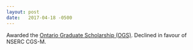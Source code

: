 ```yaml
---
layout: post
date:   2017-04-18 -0500
---
```

Awarded the [Ontario Graduate Scholarship (OGS)](http://gradstudies.yorku.ca/current-students/student-finances/funding-awards/ogs/). Declined in favour of NSERC CGS-M.
